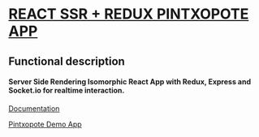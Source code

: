 # [REACT SSR + REDUX PINTXOPOTE APP](https://pure-brushlands-53163.herokuapp.com/)

## Functional description

#### Server Side Rendering Isomorphic React App with Redux, Express and Socket.io for realtime interaction.

[Documentation](docs)

[Pintxopote Demo App](https://pure-brushlands-53163.herokuapp.com/)
